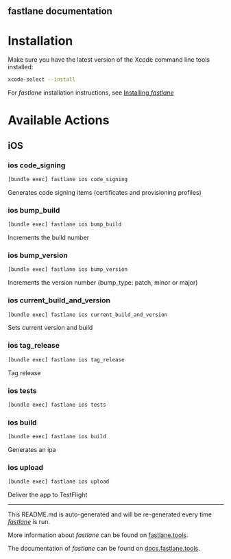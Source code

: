 fastlane documentation
----

# Installation

Make sure you have the latest version of the Xcode command line tools installed:

```sh
xcode-select --install
```

For _fastlane_ installation instructions, see [Installing _fastlane_](https://docs.fastlane.tools/#installing-fastlane)

# Available Actions

## iOS

### ios code_signing

```sh
[bundle exec] fastlane ios code_signing
```

Generates code signing items (certificates and provisioning profiles)

### ios bump_build

```sh
[bundle exec] fastlane ios bump_build
```

Increments the build number

### ios bump_version

```sh
[bundle exec] fastlane ios bump_version
```

Increments the version number (bump_type: patch, minor or major)

### ios current_build_and_version

```sh
[bundle exec] fastlane ios current_build_and_version
```

Sets current version and build

### ios tag_release

```sh
[bundle exec] fastlane ios tag_release
```

Tag release

### ios tests

```sh
[bundle exec] fastlane ios tests
```



### ios build

```sh
[bundle exec] fastlane ios build
```

Generates an ipa

### ios upload

```sh
[bundle exec] fastlane ios upload
```

Deliver the app to TestFlight

----

This README.md is auto-generated and will be re-generated every time [_fastlane_](https://fastlane.tools) is run.

More information about _fastlane_ can be found on [fastlane.tools](https://fastlane.tools).

The documentation of _fastlane_ can be found on [docs.fastlane.tools](https://docs.fastlane.tools).
